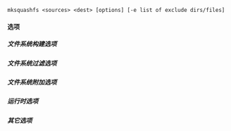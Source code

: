 ```
mksquashfs <sources> <dest> [options] [-e list of exclude dirs/files]
```

#### 选项

##### 文件系统构建选项

##### 文件系统过滤选项

##### 文件系统附加选项

##### 运行时选项

##### 其它选项